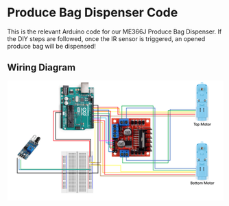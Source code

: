 # Produce Bag Dispenser Code

This is the relevant Arduino code for our ME366J Produce Bag Dispenser. If the DIY steps are followed, once the IR sensor is triggered, an opened produce bag will be dispensed!

## Wiring Diagram

![Wiring Diagram](res/Wiring.png)
